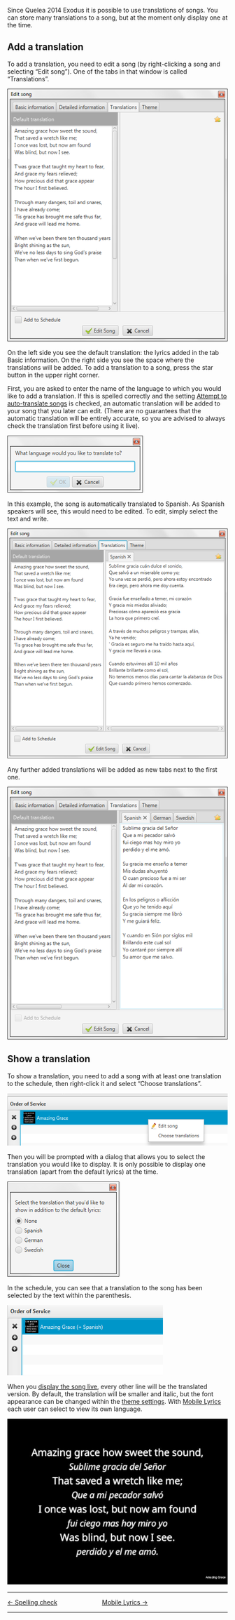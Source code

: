 Since Quelea 2014 Exodus it is possible to use translations of songs.
You can store many translations to a song, but at the moment only
display one at the time.

## Add a translation

To add a translation, you need to edit a song (by right-clicking a song
and selecting “Edit song”). One of the tabs in that window is called
“Translations”.

![](Quelea_manual-e-042.png)

On the left side you see the default translation: the lyrics added in
the tab Basic information. On the right side you see the space where the
translations will be added. To add a translation to a song, press the
star button in the upper right corner.

First, you are asked to enter the name of the language to which you
would like to add a translation. If this is spelled correctly and the
setting [Attempt to auto-translate
songs](General_tab.md#attempt-to-auto-translate-songs "General tab") is
checked, an automatic translation will be added to your song that you
later can edit. (There are no guarantees that the automatic translation
will be entirely accurate, so you are advised to always check the
translation first before using it live).

![](Quelea_manual-e-043.png)

In this example, the song is automatically translated to Spanish. As
Spanish speakers will see, this would need to be edited. To edit, simply
select the text and write.

![](Quelea_manual-e-044.png)

Any further added translations will be added as new tabs next to the
first one.

![](Quelea_manual-e-045.png)

## Show a translation

To show a translation, you need to add a song with at least one
translation to the schedule, then right-click it and select “Choose
translations”.

![](Quelea_manual-e-046.png)

Then you will be prompted with a dialog that allows you to select the
translation you would like to display. It is only possible to display
one translation (apart from the default lyrics) at the time.

![](Quelea_manual-e-047.png)

In the schedule, you can see that a translation to the song has been
selected by the text within the parenthesis.

![](Quelea_manual-e-048.png)

When you [display the song live](Showing_something_live.md "Showing something live"),
every other line will be the translated version. By default, the
translation will be smaller and italic, but the font appearance can be
changed within the [theme
settings](Themes.md#setting-up-a-theme "Themes"). With [Mobile
Lyrics](Mobile_Lyrics.md "Mobile Lyrics") each user can select to view its own
language.

![](Quelea_manual-e-049.jpg)

-----



[← Spelling check](Spelling_check.md "Spelling check")
&nbsp;&nbsp;&nbsp;&nbsp;&nbsp;&nbsp;&nbsp;&nbsp;&nbsp;&nbsp;&nbsp;&nbsp;&nbsp;&nbsp;&nbsp;&nbsp;&nbsp;&nbsp;&nbsp;&nbsp;&nbsp;&nbsp;&nbsp;&nbsp; [Mobile Lyrics
→](Mobile_Lyrics.md "Mobile Lyrics")

---
